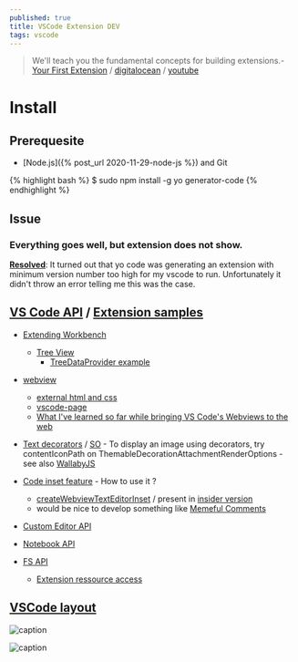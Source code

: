 ```yaml
---
published: true
title: VSCode Extension DEV
tags: vscode
---
```

> We'll teach you the fundamental concepts for building extensions.- [Your First Extension](https://code.visualstudio.com/api/get-started/your-first-extension) / [digitalocean](https://www.digitalocean.com/community/tutorials/how-to-create-your-first-visual-studio-code-extension) / [youtube](https://www.youtube.com/watch?v=srwsnNhiqv8)

# Install
## Prerequesite
- [Node.js]({% post_url 2020-11-29-node-js %}) and Git

{% highlight bash %}
$ sudo npm install -g yo generator-code
{% endhighlight %}

## Issue
### Everything goes well, but extension does not show.
[**Resolved**](https://www.reddit.com/r/vscode/comments/a6ox7w/writing_a_hello_world_extension_doesnt_appear_to/): It turned out that yo code was generating an extension with minimum version number too high for my vscode to run. Unfortunately it didn't throw an error telling me this was the case.

## [VS Code API](https://code.visualstudio.com/api/references/vscode-api) / [Extension samples](https://github.com/Microsoft/vscode-extension-samples)
- [Extending Workbench](https://code.visualstudio.com/api/extension-capabilities/extending-workbench)
	- [Tree View](https://code.visualstudio.com/api/extension-guides/tree-view#view-container)
    	- [TreeDataProvider example](https://stackoverflow.com/questions/56534723/simple-example-to-implement-vs-code-treedataprovider-with-json-data)

- [webview](https://code.visualstudio.com/api/extension-guides/webview)
	- [external html and css](https://stackoverflow.com/questions/56182144/vscode-extension-webview-external-html-and-css)
    - [vscode-page](https://dev.to/foxgem/simplifying-vs-code-webview-development-with-vscode-page-13c3)
	- [What I've learned so far while bringing VS Code's Webviews to the web](https://blog.mattbierner.com/vscode-webview-web-learnings/)
    
- [Text decorators](https://code.visualstudio.com/api/references/vscode-api#DecorationRenderOptions) / [SO](https://stackoverflow.com/a/44965967/51386) - To display an image using decorators, try contentIconPath on ThemableDecorationAttachmentRenderOptions - see also [WallabyJS](https://stackoverflow.com/questions/64085323/vscode-extension-api-for-adding-line-markings)
- [Code inset feature](https://github.com/microsoft/vscode/pull/66418) - How to use it ?
	- [createWebviewTextEditorInset](https://github.com/microsoft/vscode/issues/75931) / present in [insider version](https://github.com/microsoft/vscode/blob/627ad0b4ee553d233b80336ebb241f911e4bff07/src/vs/vscode.proposed.d.ts)
    - would be nice to develop something like [Memeful Comments](https://github.com/mariusbancila/memefulcomments)


- [Custom Editor API](https://code.visualstudio.com/api/extension-guides/custom-editors)
- [Notebook API](https://code.visualstudio.com/api/extension-guides/notebook)
- [FS API](https://stackoverflow.com/questions/53559240/how-should-i-access-the-file-system-of-the-vscodes-user)
	- [Extension ressource access](https://stackoverflow.com/questions/49962461/accessing-resources-in-vscode-previewhtml-with-file-scheme)

## [VSCode layout](https://stackoverflow.com/questions/41874426/moving-panel-in-visual-studio-code-to-right-side)

![caption](https://i.stack.imgur.com/QPSw4.png)

![caption](https://code.visualstudio.com/assets/api/extension-capabilities/extending-workbench/workbench-contribution.png)
